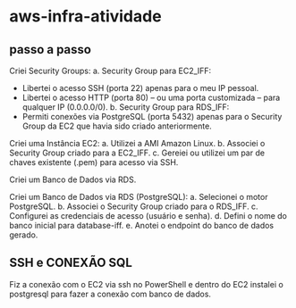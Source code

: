 # aws-infra-atividade

## passo a passo
Criei Security Groups:
  a. Security Group para EC2_IFF:
  - Libertei o acesso SSH (porta 22) apenas para o meu IP pessoal.
  - Libertei o acesso HTTP (porta 80) – ou uma porta customizada – para qualquer IP (0.0.0.0/0).
  b. Security Group para RDS_IFF:
  - Permiti conexões via PostgreSQL (porta 5432) apenas para o Security Group da EC2 que havia sido criado anteriormente.

Criei uma Instância EC2:
  a. Utilizei a AMI Amazon Linux.
  b. Associei o Security Group criado para a EC2_IFF.
  c. Gereiei ou utilizei um par de chaves existente (.pem) para acesso via SSH.

Criei um Banco de Dados via RDS.

Criei um Banco de Dados via RDS (PostgreSQL):
  a. Selecionei o motor PostgreSQL.
  b. Associei o Security Group criado para o RDS_IFF.
  c. Configurei as credenciais de acesso (usuário e senha).
  d. Defini o nome do banco inicial para database-iff.
  e. Anotei o endpoint do banco de dados gerado.

## SSH e CONEXÃO SQL

Fiz a conexão com o EC2 via ssh no PowerShell e dentro do EC2 instalei o postgresql para fazer a conexão com banco de dados.

